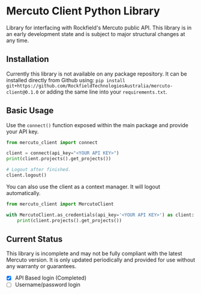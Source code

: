# Mercuto Client Python Library

Library for interfacing with Rockfield's Mercuto public API.
This library is in an early development state and is subject to major structural changes at any time.

## Installation
Currently this library is not available on any package repository. It can be installed directly from Github using:
`pip install git+https://github.com/RockfieldTechnologiesAustralia/mercuto-client@0.1.0` or adding the same line into 
your `requirements.txt`.

## Basic Usage

Use the `connect()` function exposed within the main package and provide your API key.

```python
from mercuto_client import connect

client = connect(api_key="<YOUR API KEY>")
print(client.projects().get_projects())

# Logout after finished.
client.logout()

```

You can also use the client as a context manager. It will logout automatically.

```python
from mercuto_client import MercutoClient

with MercutoClient.as_credentials(api_key='<YOUR API KEY>') as client:
    print(client.projects().get_projects())
```

## Current Status
This library is incomplete and may not be fully compliant with the latest Mercuto version. It is only updated periodically and provided for use without any warranty or guarantees.

- [x] API Based login (Completed)
- [ ] Username/password login